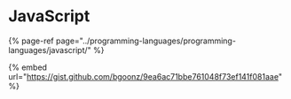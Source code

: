 # JavaScript

{% page-ref page="../programming-languages/programming-languages/javascript/" %}





{% embed url="https://gist.github.com/bgoonz/9ea6ac71bbe761048f73ef141f081aae" %}



